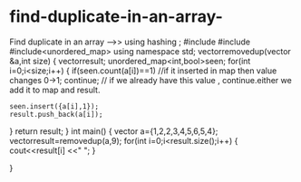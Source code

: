 # find-duplicate-in-an-array-
Find duplicate in an array -->> using hashing ;
#include <iostream>
#include <vector>
#include<unordered_map>
using namespace std;
vector<int>removedup(vector<int> &a,int size)
{   vector<int>result;
    unordered_map<int,bool>seen;
    for(int i=0;i<size;i++)
    {
        if(seen.count(a[i])==1)   //if it inserted in map then value changes 0->1;
        continue;                  // if we already have this value , continue.either we add it to map and result.
    
    seen.insert({a[i],1});
    result.push_back(a[i]);
}
return result;
}
int main()
{
    vector<int> a={1,2,2,3,4,5,6,5,4};
    vector<int>result=removedup(a,9);
    for(int i=0;i<result.size();i++)
    {
        cout<<result[i] <<" ";
    }

}
